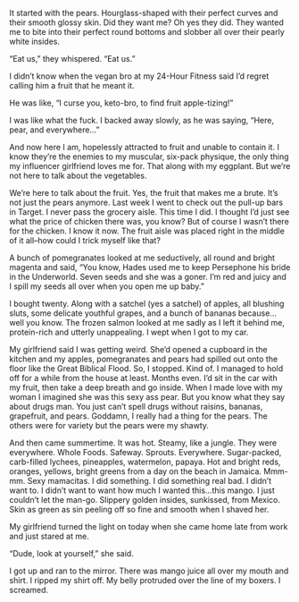  It started with the pears. Hourglass-shaped with their perfect curves and their smooth glossy skin. Did they want me? Oh yes they did. They wanted me to bite into their perfect round bottoms and slobber all over their pearly white insides. 

“Eat us,” they whispered. “Eat us.”

I didn’t know when the vegan bro at my 24-Hour Fitness said I’d regret calling him a fruit that he meant it.

He was like, “I curse you, keto-bro, to find fruit apple-tizing!”  

I was like what the fuck. I backed away slowly, as he was saying, “Here, pear, and everywhere…”

And now here I am, hopelessly attracted to fruit and unable to contain it. I know they’re the enemies to my muscular, six-pack physique, the only thing my influencer girlfriend loves me for. That along with my eggplant. But we’re not here to talk about the vegetables.

We’re here to talk about the fruit. Yes, the fruit that makes me a brute. It’s not just the pears anymore. Last week I went to check out the pull-up bars in Target. I never pass the grocery aisle. This time I did. I thought I’d just see what the price of chicken there was, you know? But of course I wasn’t there for the chicken. I know it now. The fruit aisle was placed right in the middle of it all–how could I trick myself like that? 

A bunch of pomegranates looked at me seductively, all round and bright magenta and said, “You know, Hades used me to keep Persephone his bride in the Underworld. Seven seeds and she was a goner. I’m red and juicy and I spill my seeds all over when you open me up baby.” 

I bought twenty. Along with a satchel (yes a satchel) of apples, all blushing sluts, some delicate youthful grapes, and a bunch of bananas because…well you know. The frozen salmon looked at me sadly as I left it behind me, protein-rich and utterly unappealing. I wept when I got to my car.

My girlfriend said I was getting weird. She’d opened a cupboard in the kitchen and my apples, pomegranates and pears had spilled out onto the floor like the Great Biblical Flood. So, I stopped. Kind of. I managed to hold off for a while from the house at least. Months even. I’d sit in the car with my fruit, then take a deep breath and go inside. When I made love with my woman I imagined she was this sexy ass pear. But you know what they say about drugs man. You just can’t spell drugs without raisins, bananas, grapefruit, and pears. Goddamn, I really had a thing for the pears. The others were for variety but the pears were my shawty.

And then came summertime. It was hot. Steamy, like a jungle. They were everywhere. Whole Foods. Safeway. Sprouts. Everywhere. Sugar-packed, carb-filled lychees, pineapples, watermelon, papaya. Hot and bright reds, oranges, yellows, bright greens from a day on the beach in Jamaica. Mmm-mm. Sexy mamacitas. I did something. I did something real bad. I didn’t want to. I didn’t want to want how much I wanted this…this mango. I just couldn’t let the man-go. Slippery golden insides, sunkissed, from Mexico. Skin as green as sin peeling off so fine and smooth when I shaved her.

My girlfriend turned the light on today when she came home late from work and just stared at me.

“Dude, look at yourself,” she said.

I got up and ran to the mirror. There was mango juice all over my mouth and shirt. I ripped my shirt off. My belly protruded over the line of my boxers. I screamed.